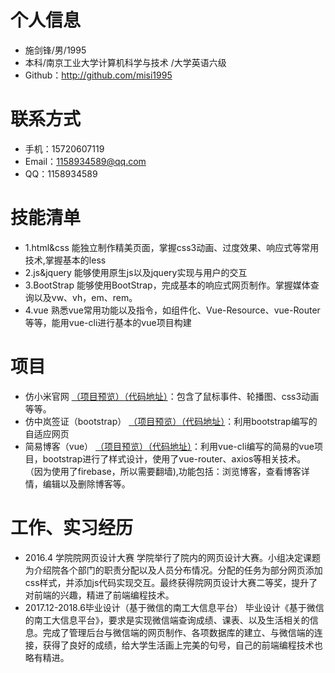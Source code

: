 # 个人信息
 - 施剑锋/男/1995 
 - 本科/南京工业大学计算机科学与技术 /大学英语六级
 - Github：http://github.com/misi1995
# 联系方式
- 手机：15720607119
- Email：1158934589@qq.com 
- QQ：1158934589
# 技能清单
- 1.html&css
能独立制作精美页面，掌握css3动画、过度效果、响应式等常用技术,掌握基本的less
- 2.js&jquery
能够使用原生js以及jquery实现与用户的交互
- 3.BootStrap
能够使用BootStrap，完成基本的响应式网页制作。掌握媒体查询以及vw、vh，em、rem。
- 4.vue
熟悉vue常用功能以及指令，如组件化、Vue-Resource、vue-Router等等，能用vue-cli进行基本的vue项目构建
# 项目
 - 仿小米官网 [（项目预览）](https://misi1995.github.io/xiaomi/)[（代码地址）](https://github.com/misi1995/xiaomi)：包含了鼠标事件、轮播图、css3动画等等。
  - 仿中岚签证（bootstrap） [（项目预览）](https://misi1995.github.io/zhonglan/)[（代码地址）](https://github.com/misi1995/zhonglan)：利用bootstrap编写的自适应网页
  - 简易博客（vue） [（项目预览）](https://misi1995.github.io/blog/dist)[（代码地址）](https://github.com/misi1995/blog)：利用vue-cli编写的简易的vue项目，bootstrap进行了样式设计，使用了vue-router、axios等相关技术。  （因为使用了firebase，所以需要翻墙),功能包括：浏览博客，查看博客详情，编辑以及删除博客等。  
# 工作、实习经历
- 2016.4 学院院网页设计大赛
学院举行了院内的网页设计大赛。小组决定课题为介绍院各个部门的职责分配以及人员分布情况。分配的任务为部分网页添加css样式，并添加js代码实现交互。最终获得院网页设计大赛二等奖，提升了对前端的兴趣，精进了前端编程技术。
- 2017.12-2018.6毕业设计（基于微信的南工大信息平台）
毕业设计《基于微信的南工大信息平台》，要求是实现微信端查询成绩、课表、以及生活相关的信息。完成了管理后台与微信端的网页制作、各项数据库的建立、与微信端的连接，获得了良好的成绩，给大学生活画上完美的句号，自己的前端编程技术也略有精进。


      
